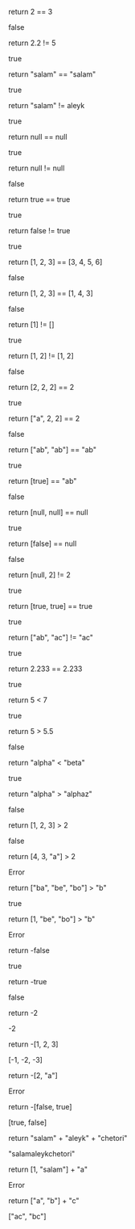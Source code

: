 return 2 == 3

false

return 2.2 != 5

true

return "salam" == "salam"

true

return "salam" != aleyk

true

return null == null

true

return null != null

false

return true == true

true

return false != true

true

return [1, 2, 3] == [3, 4, 5, 6]

false

return [1, 2, 3] == [1, 4, 3]

false

return [1] != []

true

return [1, 2] != [1, 2]

false

return [2, 2, 2] == 2

true

return ["a", 2, 2] == 2

false

return ["ab", "ab"] == "ab"

true

return [true] == "ab"

false

return [null, null] == null

true

return [false] == null

false

return [null, 2] != 2

true

return [true, true] == true

true

return ["ab", "ac"] != "ac"

true

return 2.233 == 2.233

true

return 5 < 7

true

return 5 > 5.5

false

return "alpha" < "beta"

true

return "alpha" > "alphaz"

false

return [1, 2, 3] > 2

false

return [4, 3, "a"] > 2

Error

return ["ba", "be", "bo"] > "b"

true

return [1, "be", "bo"] > "b"

Error

return -false

true

return -true

false

return -2

-2

return -[1, 2, 3]

[-1, -2, -3]

return -[2, "a"]

Error

return -[false, true]

[true, false]

return "salam" + "aleyk" + "chetori"

"salamaleykchetori"

return [1, "salam"] + "a"

Error

return ["a", "b"] + "c"

["ac", "bc"]

